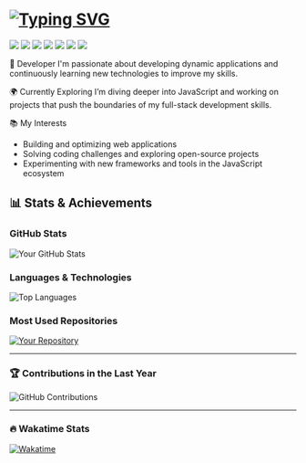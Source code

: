 

<h1 align="left"> <a href="https://git.io/typing-svg"> 
<img src="https://readme-typing-svg.herokuapp.com?font=Fira+Code&size=30&pause=1000&color=67D7B0&width=435&lines=About+Me" alt="Typing SVG" /> </a> </h1> 
<p align="left"> 
<img src="https://img.shields.io/badge/Developer-%230059b3.svg?&style=for-the-badge&logo=javascript&logoColor=white" /> 
<img src="https://img.shields.io/badge/JavaScript-%23F7DF1E?style=for-the-badge&logo=javascript&logoColor=black" /> 
<img src="https://img.shields.io/badge/PHP-%230075B8.svg?&style=for-the-badge&logo=php&logoColor=white" /> 
<img src="https://img.shields.io/badge/AWS-%23232F3E.svg?&style=for-the-badge&logo=amazon-aws&logoColor=white" /> 
<img src="https://img.shields.io/badge/Node.js-%234285F4.svg?&style=for-the-badge&logo=node.js&logoColor=white" /> 
<img src="https://img.shields.io/badge/MongoDB-%2347A248.svg?&style=for-the-badge&logo=mongodb&logoColor=white" /> 
<img src="https://img.shields.io/badge/React-%2320232a.svg?&style=for-the-badge&logo=react&logoColor=%2361DAFB" /> 
</p>

:rocket: Developer
I'm passionate about developing dynamic applications and continuously learning new technologies to improve my skills.

🌍 Currently Exploring
I’m diving deeper into JavaScript and working on projects that push the boundaries of my full-stack development skills.

📚 My Interests
- Building and optimizing web applications
- Solving coding challenges and exploring open-source projects
- Experimenting with new frameworks and tools in the JavaScript ecosystem


## 📊 Stats & Achievements

### GitHub Stats
![Your GitHub Stats](https://github-readme-stats.vercel.app/api?username=your-username&show_icons=true&count_private=true&hide=prs&theme=dark)

### Languages & Technologies
![Top Languages](https://github-readme-stats.vercel.app/api/top-langs/?username=your-username&layout=compact&theme=dark)

### Most Used Repositories
[![Your Repository](https://github-readme-stats.vercel.app/api/pin/?username=your-username&repo=your-repository)](https://github.com/your-username/your-repository)

---

### 🏆 Contributions in the Last Year
![GitHub Contributions](https://github-readme-streak-stats.herokuapp.com/?user=your-username&theme=dark)

---

### 🔥 Wakatime Stats
[![Wakatime](https://wakatime.com/badge/user/your-user-id.svg)](https://wakatime.com/@your-user-id)




